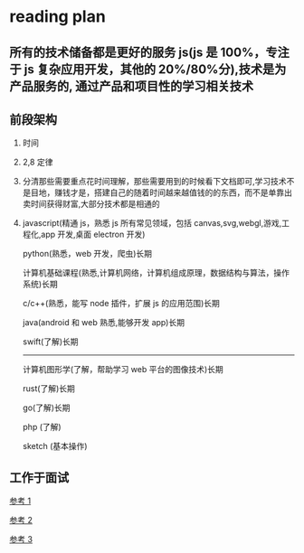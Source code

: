 # reading plan

## 所有的技术储备都是更好的服务 js(js 是 100%，专注于 js 复杂应用开发，其他的 20%/80%分),技术是为产品服务的, 通过产品和项目性的学习相关技术

## 前段架构

1.  时间

2.  2,8 定律

3.  分清那些需要重点花时间理解，那些需要用到的时候看下文档即可,学习技术不是目地，赚钱才是，搭建自己的随着时间越来越值钱的的东西，而不是单靠出卖时间获得财富,大部分技术都是相通的

4.  javascript(精通 js，熟悉 js 所有常见领域，包括 canvas,svg,webgl,游戏,工程化,app 开发,桌面 electron 开发)

    python(熟悉，web 开发，爬虫)长期

    计算机基础课程(熟悉,计算机网络，计算机组成原理，数据结构与算法，操作系统)长期

    c/c++(熟悉，能写 node 插件，扩展 js 的应用范围)长期

    java(android 和 web 熟悉,能够开发 app)长期

    swift(了解)长期
    ***
    计算机图形学(了解，帮助学习 web 平台的图像技术)长期

    rust(了解)长期

    go(了解)长期

    php (了解)

    sketch (基本操作)

## 工作于面试

[参考 1](https://github.com/Aaaaaaaty/blog/issues/39)

[参考 2](https://juejin.im/post/5bbc54a2e51d450e5a7445b4)

[参考 3](https://github.com/brickspert/blog/issues/16)
